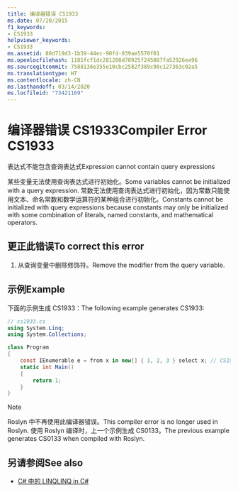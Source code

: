 ```yaml
---
title: 编译器错误 CS1933
ms.date: 07/20/2015
f1_keywords:
- CS1933
helpviewer_keywords:
- CS1933
ms.assetid: 80d719d3-1b39-44ec-90fd-039ae5570f01
ms.openlocfilehash: 1185fcf1dc281200d78925f245087fa52926ea96
ms.sourcegitcommit: 7588136e355e10cbc2582f389c90c127363c02a5
ms.translationtype: HT
ms.contentlocale: zh-CN
ms.lasthandoff: 03/14/2020
ms.locfileid: "73421169"
---
```

# <a name="compiler-error-cs1933"></a><span data-ttu-id="3704c-102">编译器错误 CS1933</span><span class="sxs-lookup"><span data-stu-id="3704c-102">Compiler Error CS1933</span></span>

<span data-ttu-id="3704c-103">表达式不能包含查询表达式</span><span class="sxs-lookup"><span data-stu-id="3704c-103">Expression cannot contain query expressions</span></span>

 <span data-ttu-id="3704c-104">某些变量无法使用查询表达式进行初始化。</span><span class="sxs-lookup"><span data-stu-id="3704c-104">Some variables cannot be initialized with a query expression.</span></span> <span data-ttu-id="3704c-105">常数无法使用查询表达式进行初始化，因为常数只能使用文本、命名常数和数学运算符的某种组合进行初始化。</span><span class="sxs-lookup"><span data-stu-id="3704c-105">Constants cannot be initialized with query expressions because constants may only be initialized with some combination of literals, named constants, and mathematical operators.</span></span>

## <a name="to-correct-this-error"></a><span data-ttu-id="3704c-106">更正此错误</span><span class="sxs-lookup"><span data-stu-id="3704c-106">To correct this error</span></span>  

1. <span data-ttu-id="3704c-107">从查询变量中删除修饰符。</span><span class="sxs-lookup"><span data-stu-id="3704c-107">Remove the modifier from the query variable.</span></span>

## <a name="example"></a><span data-ttu-id="3704c-108">示例</span><span class="sxs-lookup"><span data-stu-id="3704c-108">Example</span></span>

 <span data-ttu-id="3704c-109">下面的示例生成 CS1933：</span><span class="sxs-lookup"><span data-stu-id="3704c-109">The following example generates CS1933:</span></span>

```csharp
// cs1933.cs
using System.Linq;
using System.Collections;

class Program
{
    const IEnumerable e = from x in new[] { 1, 2, 3 } select x; // CS1933
    static int Main()
    {
        return 1;
    }
}
```

> [!NOTE]
> <span data-ttu-id="3704c-110">Roslyn 中不再使用此编译器错误。</span><span class="sxs-lookup"><span data-stu-id="3704c-110">This compiler error is no longer used in Roslyn.</span></span> <span data-ttu-id="3704c-111">使用 Roslyn 编译时，上一个示例生成 CS0133。</span><span class="sxs-lookup"><span data-stu-id="3704c-111">The previous example generates CS0133 when compiled with Roslyn.</span></span>

## <a name="see-also"></a><span data-ttu-id="3704c-112">另请参阅</span><span class="sxs-lookup"><span data-stu-id="3704c-112">See also</span></span>

- [<span data-ttu-id="3704c-113">C# 中的 LINQ</span><span class="sxs-lookup"><span data-stu-id="3704c-113">LINQ in C#</span></span>](../../linq/index.md)
